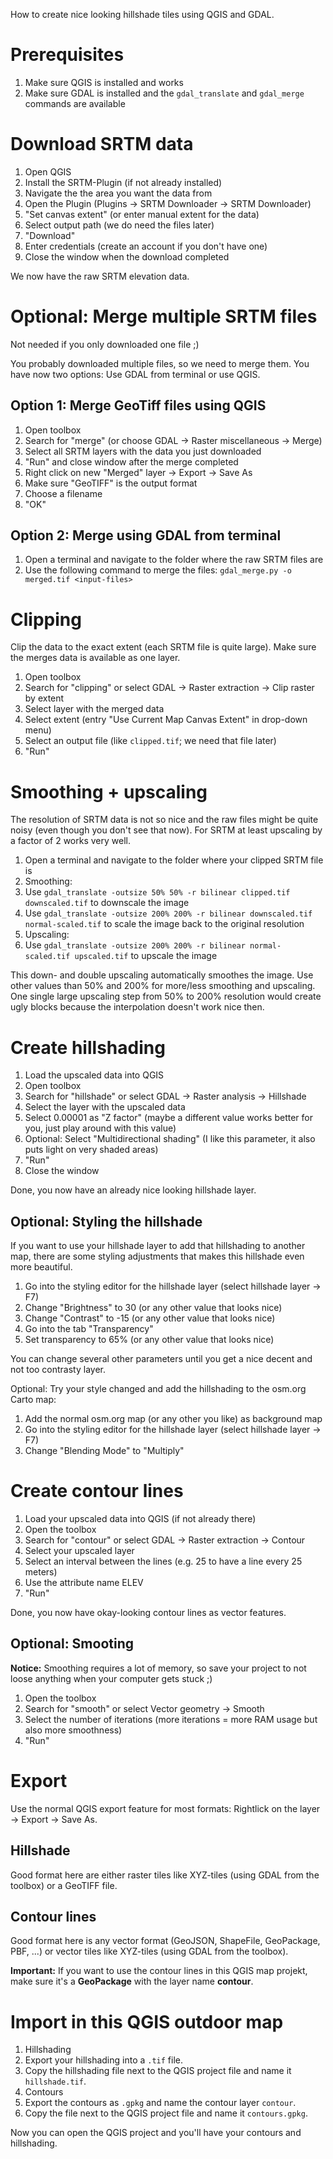 How to create nice looking hillshade tiles using QGIS and GDAL.

# Prerequisites

1. Make sure QGIS is installed and works
2. Make sure GDAL is installed and the `gdal_translate` and `gdal_merge` commands are available

# Download SRTM data

1. Open QGIS
2. Install the SRTM-Plugin (if not already installed)
3. Navigate the the area you want the data from
4. Open the Plugin (Plugins → SRTM Downloader → SRTM Downloader)
5. "Set canvas extent" (or enter manual extent for the data)
6. Select output path (we do need the files later)
7. "Download"
8. Enter credentials (create an account if you don't have one)
9. Close the window when the download completed

We now have the raw SRTM elevation data.

# Optional: Merge multiple SRTM files

Not needed if you only downloaded one file ;)

You probably downloaded multiple files, so we need to merge them.
You have now two options: Use GDAL from terminal or use QGIS.

## Option 1: Merge GeoTiff files using QGIS

1. Open toolbox
2. Search for "merge" (or choose GDAL → Raster miscellaneous → Merge)
3. Select all SRTM layers with the data you just downloaded
4. "Run" and close window after the merge completed
5. Right click on new "Merged" layer → Export → Save As
6. Make sure "GeoTIFF" is the output format
7. Choose a filename
8. "OK"

## Option 2: Merge using GDAL from terminal

1. Open a terminal and navigate to the folder where the raw SRTM files are
2. Use the following command to merge the files: `gdal_merge.py -o merged.tif <input-files>`

# Clipping

Clip the data to the exact extent (each SRTM file is quite large).
Make sure the merges data is available as one layer.

1. Open toolbox
2. Search for "clipping" or select GDAL → Raster extraction → Clip raster by extent
3. Select layer with the merged data
4. Select extent (entry "Use Current Map Canvas Extent" in drop-down menu)
5. Select an output file (like `clipped.tif`; we need that file later)
6. "Run"

# Smoothing + upscaling

The resolution of SRTM data is not so nice and the raw files might be quite noisy (even though you don't see that now).
For SRTM at least upscaling by a factor of 2 works very well.

1. Open a terminal and navigate to the folder where your clipped SRTM file is
2. Smoothing:
  1. Use `gdal_translate -outsize 50% 50% -r bilinear clipped.tif downscaled.tif` to downscale the image
  2. Use `gdal_translate -outsize 200% 200% -r bilinear downscaled.tif normal-scaled.tif` to scale the image back to the original resolution
3. Upscaling:
  1. Use `gdal_translate -outsize 200% 200% -r bilinear normal-scaled.tif upscaled.tif` to upscale the image

This down- and double upscaling automatically smoothes the image. Use other values than 50% and 200% for more/less smoothing and upscaling.
One single large upscaling step from 50% to 200% resolution would create ugly blocks because the interpolation doesn't work nice then.

# Create hillshading

1. Load the upscaled data into QGIS
2. Open toolbox
3. Search for "hillshade" or select GDAL → Raster analysis → Hillshade
4. Select the layer with the upscaled data
5. Select 0.00001 as "Z factor" (maybe a different value works better for you, just play around with this value)
6. Optional: Select "Multidirectional shading" (I like this parameter, it also puts light on very shaded areas)
7. "Run"
8. Close the window

Done, you now have an already nice looking hillshade layer.

## Optional: Styling the hillshade

If you want to use your hillshade layer to add that hillshading to another map, there are some styling adjustments that makes this hillshade even more beautiful.

1. Go into the styling editor for the hillshade layer (select hillshade layer → F7)
2. Change "Brightness" to 30 (or any other value that looks nice)
3. Change "Contrast" to -15 (or any other value that looks nice)
4. Go into the tab "Transparency"
5. Set transparency to 65% (or any other value that looks nice)

You can change several other parameters until you get a nice decent and not too contrasty layer.

Optional: Try your style changed and add the hillshading to the osm.org Carto map:

1. Add the normal osm.org map (or any other you like) as background map
2. Go into the styling editor for the hillshade layer (select hillshade layer → F7)
3. Change "Blending Mode" to "Multiply"

# Create contour lines

1. Load your upscaled data into QGIS (if not already there)
2. Open the toolbox
3. Search for "contour" or select GDAL → Raster extraction → Contour
4. Select your upscaled layer
5. Select an interval between the lines (e.g. 25 to have a line every 25 meters)
6. Use the attribute name ELEV
7. "Run"

Done, you now have okay-looking contour lines as vector features.

## Optional: Smooting

**Notice:** Smoothing requires a lot of memory, so save your project to not loose anything when your computer gets stuck ;)

1. Open the toolbox
2. Search for "smooth" or select Vector geometry → Smooth
3. Select the number of iterations (more iterations = more RAM usage but also more smoothness)
4. "Run"

# Export

Use the normal QGIS export feature for most formats: Rightlick on the layer → Export → Save As.

## Hillshade

Good format here are either raster tiles like XYZ-tiles (using GDAL from the toolbox) or a GeoTIFF file.

## Contour lines

Good format here is any vector format (GeoJSON, ShapeFile, GeoPackage, PBF, ...) or vector tiles like XYZ-tiles (using GDAL from the toolbox).

**Important:** If you want to use the contour lines in this QGIS map projekt, make sure it's a **GeoPackage** with the layer name **contour**.

# Import in this QGIS outdoor map

1. Hillshading
  1. Export your hillshading into a `.tif` file.
  2. Copy the hillshading file next to the QGIS project file and name it `hillshade.tif`.
2. Contours
  1. Export the contours as `.gpkg` and name the contour layer `contour`.
  2. Copy the file next to the QGIS project file and name it `contours.gpkg`.

Now you can open the QGIS project and you'll have your contours and hillshading.
